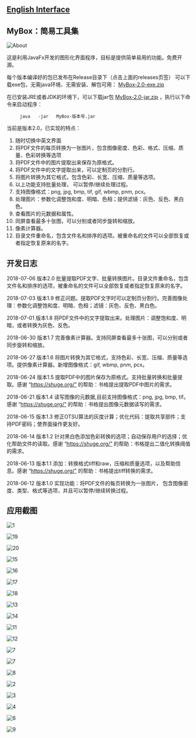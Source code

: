 ## [English Interface](https://mararsh.github.io/MyBox/english_interface.html)

## MyBox：简易工具集

![About](https://mararsh.github.io/MyBox/7.png)

这是利用JavaFx开发的图形化界面程序，目标是提供简单易用的功能。免费开源。

每个版本编译好的包已发布在Release目录下（点击上面的releases页签）
可以下载exe包，无需java环境、无需安装、解包可用： [MyBox-2.0-exe.zip](https://github.com/Mararsh/MyBox/releases/download/v2.0/MyBox-2.0-exe.zip) 

在已安装JRE或者JDK的环境下，可以下载jar包 [MyBox-2.0-jar.zip](https://github.com/Mararsh/MyBox/releases/download/v2.0/MyBox-2.0-jar.zip) ，执行以下命令来启动程序：
<PRE><CODE>     java   -jar   MyBox-版本号.jar</CODE></PRE>

当前是版本2.0，已实现的特点：
1. 随时切换中英文界面 
2. 将PDF文件的每页转换为一张图片，包含图像密度、色彩、格式、压缩、质量、色彩转换等选项
3. 将PDF文件中的图片提取出来保存为原格式。
4. 将PDF文件中的文字提取出来，可以定制页的分割行。
5. 将图片转换为其它格式，包含色彩、长宽、压缩、质量等选项。
6. 以上功能支持批量处理， 可以暂停/继续处理过程。
7. 支持图像格式：png, jpg, bmp, tif, gif, wbmp, pnm, pcx。
8. 处理图片：参数化调整饱和度、明暗、色相；提供滤镜：灰色、反色、黑白色。
9. 查看图片的元数据和属性。
10. 同屏查看最多十张图，可以分别或者同步旋转和缩放。
11. 像素计算器。
12. 目录文件重命名，包含文件名和排序的选项。被重命名的文件可以全部恢复或者指定恢复原来的名字。


## 开发日志

2018-07-06 版本2.0  批量提取PDF文字、批量转换图片。目录文件重命名，包含文件名和排序的选项，被重命名的文件可以全部恢复或者指定恢复原来的名字。

2018-07-03 版本1.9  修正问题。提取PDF文字时可以定制页分割行。完善图像处理：参数化调整饱和度、明暗、色相；滤镜：灰色、反色、黑白色。

2018-07-01 版本1.8  将PDF文件中的文字提取出来。处理图片：调整饱和度、明暗，或者转换为灰色、反色。

2018-06-30 版本1.7  完善像素计算器。支持同屏查看最多十张图，可以分别或者同步旋转和缩放。

2018-06-27 版本1.6  将图片转换为其它格式，支持色彩、长宽、压缩、质量等选项。提供像素计算器。新增图像格式：gif, wbmp, pnm, pcx。

2018-06-24 版本1.5  提取PDF中的图片保存为原格式。支持批量转换和批量提取。感谢 “https://shuge.org/” 的帮助：书格提出提取PDF中图片的需求。

2018-06-21 版本1.4  读写图像的元数据,目前支持图像格式：png, jpg, bmp, tif。感谢 “https://shuge.org/” 的帮助：书格提出图像元数据读写的需求。

2018-06-15 版本1.3  修正OTSU算法的灰度计算；优化代码：提取共享部件；支持PDF密码；使界面操作更友好。

2018-06-14 版本1.2  针对黑白色添加色彩转换的选项；自动保存用户的选择；优化帮助文件的读取。感谢 “https://shuge.org/” 的帮助：书格提出二值化转换阈值的需求。

2018-06-13 版本1.1  添加：转换格式tiff和raw，压缩和质量选项，以及帮助信息。感谢 “https://shuge.org/” 的帮助：书格提出tiff转换的需求。

2018-06-12 版本1.0  实现功能：将PDF文件的每页转换为一张图片， 包含图像密度、类型、格式等选项，并且可以暂停/继续转换过程。


## 应用截图

![1](https://mararsh.github.io/MyBox/1.png)



![19](https://mararsh.github.io/MyBox/19.jpg)



![20](https://mararsh.github.io/MyBox/20.jpg)



![15](https://mararsh.github.io/MyBox/15.png)



![16](https://mararsh.github.io/MyBox/16.jpg)



![17](https://mararsh.github.io/MyBox/17.jpg)



![18](https://mararsh.github.io/MyBox/18.jpg)



![13](https://mararsh.github.io/MyBox/13.jpg)



![14](https://mararsh.github.io/MyBox/14.jpg)



![11](https://mararsh.github.io/MyBox/11.png)



![12](https://mararsh.github.io/MyBox/12.png)



![7](https://mararsh.github.io/MyBox/10.png)



![7](https://mararsh.github.io/MyBox/2.png)



![8](https://mararsh.github.io/MyBox/3.png)



![2](https://mararsh.github.io/MyBox/4.png)



![3](https://mararsh.github.io/MyBox/5.png)



![4](https://mararsh.github.io/MyBox/6.png)



![6](https://mararsh.github.io/MyBox/8.png)



![9](https://mararsh.github.io/MyBox/9.png)


